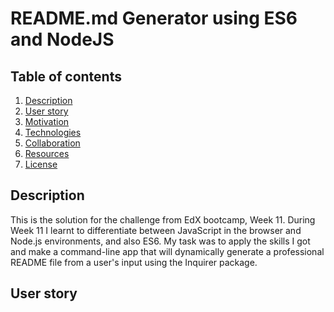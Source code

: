 # README.md Generator using ES6 and NodeJS

## Table of contents

1. [Description](#description)
2. [User story](#user_story)
3. [Motivation](#motivation)
4. [Technologies](#technologies)
5. [Collaboration](#collaboration )
5. [Resources](#resources)
7. [License](#license)

## Description 

This is the solution for the challenge from EdX bootcamp, Week 11. 
During Week 11 I learnt to differentiate between JavaScript in the browser and Node.js environments, and also ES6. 
My task was to apply the skills I got and make a command-line app that will dynamically generate a professional README file from a user's input using the Inquirer package.

## User story

